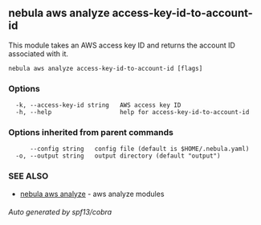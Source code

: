 ## nebula aws analyze access-key-id-to-account-id

This module takes an AWS access key ID and returns the account ID associated with it.

```
nebula aws analyze access-key-id-to-account-id [flags]
```

### Options

```
  -k, --access-key-id string   AWS access key ID
  -h, --help                   help for access-key-id-to-account-id
```

### Options inherited from parent commands

```
      --config string   config file (default is $HOME/.nebula.yaml)
  -o, --output string   output directory (default "output")
```

### SEE ALSO

* [nebula aws analyze](nebula_aws_analyze.md)	 - aws analyze modules

###### Auto generated by spf13/cobra
